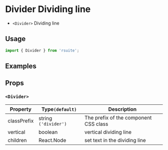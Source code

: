 # Divider Dividing line

* `<Divider>` Dividing line

## Usage

```js
import { Divider } from 'rsuite';
```

## Examples

<!--{demo}-->

## Props

### `<Divider>`

| Property    | Type`(default)`      | Description                   |
| ----------- | -------------------- | ----------------------------- |
| classPrefix | string `('divider')` | The prefix of the component CSS class           |
| vertical    | boolean              | vertical dividing line        |
| children    | React.Node           | set text in the dividing line |

